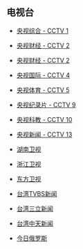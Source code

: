 ## 电视台
* [央视综合 - CCTV 1](http://ivi.bupt.edu.cn/hls/cctv1hd.m3u8)
* [央视财经 - CCTV 2](http://ivi.bupt.edu.cn/hls/cctv2.m3u8)
* [央视财经 - CCTV 2](http://shbu.live.bestvcdn.com.cn:8080/live/program/live/cctv2/1300000/mnf.m3u8)
* [央视国际 - CCTV 4](http://shbu.live.bestvcdn.com.cn:8080/live/program/live/cctv4/1300000/mnf.m3u8)
* [央视体育 - CCTV 5](http://39.134.216.5/mgsp.live.miguvideo.com:8088/wd_r2/cctv/cctv5hdnew/1200/01.m3u8)
* [央视纪录片 - CCTV 9](http://39.134.66.66/PLTV/88888888/224/3221225519/index.m3u8)
* [央视科教 - CCTV 10](http://117.169.120.140:8080/live/cctv-10/.m3u8)
* [央视新闻 - CCTV 13](http://39.134.66.66/PLTV/88888888/224/3221225812/index.m3u8)

* [湖南卫视](http://39.134.24.24/PLTV/88888888/224/3221225694/index.m3u8)
* [浙江卫视](http://hw-m-l.cztv.com/channels/lantian/channel01/1080p.m3u8)
* [东方卫视](http://ivi.bupt.edu.cn/hls/dfhd.m3u8)
* [台湾TVBS新闻](http://seb.sason.top/sc/tvbsxw_fhd.m3u8)
* [台湾三立新闻](http://seb.sason.top/sc/sllive_fhd.m3u8)
* [台湾中天新闻](http://seb.sason.top/sc/ztxw_fhd.m3u8)
* [今日俄罗斯](https://rt-news-gd.secure2.footprint.net/1103_2500Kb.m3u8)


<style>
section.page-header {
    display: none;    
}
</style>
<script>
    document.title = "电视";
</script>